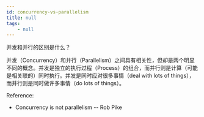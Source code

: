 ```yaml
---
id: concurrency-vs-parallelism
title: null
tags:
    - null
---
```


<!--front-->
并发和并行的区别是什么？

<!--back-->
并发（Concurrency）和并行（Parallelism）之间具有相关性，但却是两个明显不同的概念。并发是独立的执行过程（Process）的组合，而并行则是计算（可能是相关联的）同时执行。并发是同时应对很多事情（deal with lots of things），而并行则是同时做许多事情（do lots of things）。

Reference:
* Concurrency is not parallelism -- Rob Pike